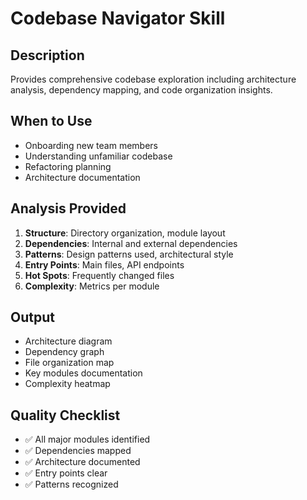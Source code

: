 # Codebase Navigator Skill

## Description
Provides comprehensive codebase exploration including architecture analysis, dependency mapping, and code organization insights.

## When to Use
- Onboarding new team members
- Understanding unfamiliar codebase
- Refactoring planning
- Architecture documentation

## Analysis Provided
1. **Structure**: Directory organization, module layout
2. **Dependencies**: Internal and external dependencies
3. **Patterns**: Design patterns used, architectural style
4. **Entry Points**: Main files, API endpoints
5. **Hot Spots**: Frequently changed files
6. **Complexity**: Metrics per module

## Output
- Architecture diagram
- Dependency graph
- File organization map
- Key modules documentation
- Complexity heatmap

## Quality Checklist
- ✅ All major modules identified
- ✅ Dependencies mapped
- ✅ Architecture documented
- ✅ Entry points clear
- ✅ Patterns recognized
